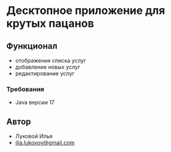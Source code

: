 # Деcктопное приложение для крутых пацанов

## Функционал
- отображения списка услуг
- добавление новых услуг
- редактирование услуг

### Требования

- Java версии 17

## Автор

- Луковой Илья 
- ilia.lukovoy@gmail.com
